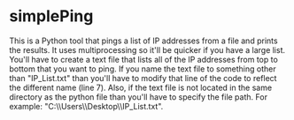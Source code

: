 # simplePing
This is a Python tool that pings a list of IP addresses from a file and prints the results. It uses multiprocessing so it'll be quicker if you have a large list. You'll have to create a text file that lists all of the IP addresses from top to bottom that you want to ping. If you name the text file to something other than "IP_List.txt" than you'll have to modify that line of the code to reflect the different name (line 7). Also, if the text file is not located in the same directory as the python file than you'll have to specify the file path. For example: "C:\\\Users\\\Desktop\\\IP_List.txt". 
